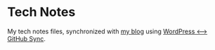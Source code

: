 # Tech Notes
My tech notes files, synchronized with [my blog](http://lucrussell.com) using [WordPress <--> GitHub Sync](https://github.com/mAAdhaTTah/wordpress-github-sync).
